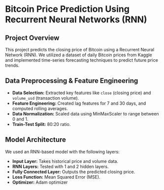 # Bitcoin Price Prediction Using Recurrent Neural Networks (RNN)

## Project Overview
This project predicts the closing price of Bitcoin using a Recurrent Neural Network (RNN). We utilized a dataset of daily Bitcoin prices from Kaggle and implemented time-series forecasting techniques to predict future price trends.

## Data Preprocessing & Feature Engineering
- **Data Selection:** Extracted key features like `close` (closing price) and `volume_usd` (transaction volume).
- **Feature Engineering:** Created lag features for 7 and 30 days, and computed rolling averages.
- **Data Normalization:** Scaled data using MinMaxScaler to range between 0 and 1.
- **Train-Test Split:** 80:20 ratio.

## Model Architecture
We used an RNN-based model with the following layers:
- **Input Layer:** Takes historical price and volume data.
- **RNN Layers:** Tested with 1 and 2 hidden layers.
- **Fully Connected Layer:** Outputs the predicted closing price.
- **Loss Function:** Mean Squared Error (MSE).
- **Optimizer:** Adam optimizer

